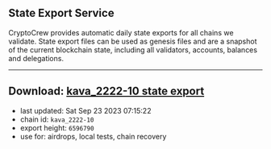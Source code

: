 ## State Export Service
CryptoCrew provides automatic daily state exports for all chains we validate. State export files can be used as genesis files and are a snapshot of the current blockchain state, including all validators, accounts, balances and delegations.

---
**Download: [kava_2222-10 state export](https://dl.ccvalidators.com/SERVICE/kava/kava_2222-10_export_6596790.json)**
---

- last updated: Sat Sep 23 2023 07:15:22
- chain id: `kava_2222-10`
- export height: `6596790`
- use for: airdrops, local tests, chain recovery
